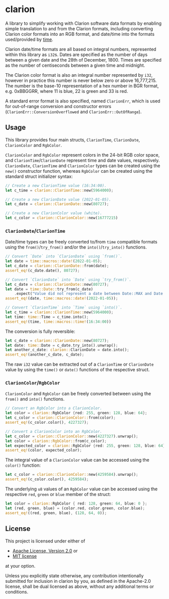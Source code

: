 # clarion

A library to simplify working with Clarion software data formats by 
enabling simple translation to and from the Clarion formats, including
converting Clarion color formats into an RGB format, and date/time into
the formats used/provided by [time](https://crates.io/crates/time).

Clarion date/time formats are all based on integral numbers, represented 
within this library as `i32`s. Dates are specified as the number of days 
between a given date and the 28th of December, 1800. Times are specified 
as the number of centiseconds between a given time and midnight.

The Clarion color format is also an integral number represented by `i32`,
however in practice this number is never below zero or above 16,777,215.
The number is the base-10 representation of a hex number in BGR format,
e.g. 0xBBGGRR, where 11 is blue, 22 is green and 33 is red.

A standard error format is also specified, named `ClarionErr`, which is
used for out-of-range conversion and constructor errors
(`ClarionErr::ConversionOverflowed` and `ClarionErr::OutOfRange`).

## Usage

This library provides four main structs, `ClarionTime`, `ClarionDate`,
`ClarionColor` and `RgbColor`.

`ClarionColor` and `RgbColor` represent colors in the 24-bit RGB color
space, and `ClarionTime`/`ClarionDate` represent time and date values,
respectively. `ClarionDate`,  `ClarionTime` and `ClarionColor` types can
be created using the `new()` constructor function, whereas `RgbColor` can
be created using the standard struct initializer syntax:

```rust
// Create a new ClarionTime value (16:34:00).
let c_time = clarion::ClarionTime::new(5964000);

// Create a new ClarionDate value (2022-01-05).
let c_date = clarion::ClarionDate::new(80727);

// Create a new ClarionColor value (white).
let c_color = clarion::ClarionColor::new(16777215)
```

### `ClarionDate`/`ClarionTime`

Date/time types can be freely converted to/from `time` compatible formats
using the `from()`/`try_from()` and/or the `into()`/`try_into()` functions.

```rust
// Convert `Date` into `ClarionDate` using `from()`.
let date = time::macros::date!(2022-01-05);
let c_date = clarion::ClarionDate::from(date);
assert_eq!(c_date.date(), 80727);

// Convert `ClarionDate` into `Date` using `try_from()`.
let c_date = clarion::ClarionDate::new(80727);
let date = time::Date::try_from(c_date)
    .expect("Value did not represent a date between Date::MAX and Date::MIN.");
assert_eq!(date, time::macros::date!(2022-01-05));

// Convert `ClarionTime` into `Time` using `into()`.
let c_time = clarion::ClarionTime::new(5964000);
let time: time::Time = c_time.into();
assert_eq!(time, time::macros::time!(16:34:00))
```
The conversion is fully reversible:

```rust
let c_date = clarion::ClarionDate::new(80727);
let date: time::Date = c_date.try_into().unwrap();
let another_c_date: clarion::ClarionDate = date.into();
assert_eq!(another_c_date, c_date);
```

The raw `i32` value can be extracted out of a `ClarionTime` or 
`ClarionDate` value by using the `time()` or `date()` functions
of the respective struct.

### `ClarionColor`/`RgbColor`

`ClarionColor` and `RgbColor` can be freely converted between using
the `from()` and `into()` functions.

```rust
// Convert an RgbColor into a ClarionColor.
let color = clarion::RgbColor {red: 255, green: 128, blue: 64};
let c_color = clarion::ClarionColor::from(color);
assert_eq!(c_color.color(), 4227327);
```

```rust
// Convert a ClarionColor into an RgbColor.
let c_color = clarion::ClarionColor::new(4227327).unwrap();
let color = clarion::RgbColor::from(c_color);
let expected_color = clarion::RgbColor {red: 255, green: 128, blue: 64};
assert_eq!(color, expected_color);
```

The integral value of a `ClarionColor` value can be accessed using the
`color()` function:

```rust
let c_color = clarion::ClarionColor::new(4259584).unwrap();
assert_eq!(c_color.color(), 4259584);
```

The underlying `u8` values of an `RgbColor` value can be accessed using
the respective `red`, `green` or `blue` member of the struct:

```rust
let color = clarion::RgbColor { red: 128, green: 64, blue: 0 };
let (red, green, blue) = (color.red, color.green, color.blue);
assert_eq!((red, green, blue), (128, 64, 0));
```

## License

This project is licensed under either of

- <a href="LICENSE-APACHE">Apache License, Version 2.0</a> or
- <a href="LICENSE-MIT">MIT license</a>

at your option.

Unless you explicitly state otherwise, any contribution intentionally submitted
for inclusion in clarion by you, as defined in the Apache-2.0 license, shall be 
dual licensed as above, without any additional terms or conditions.